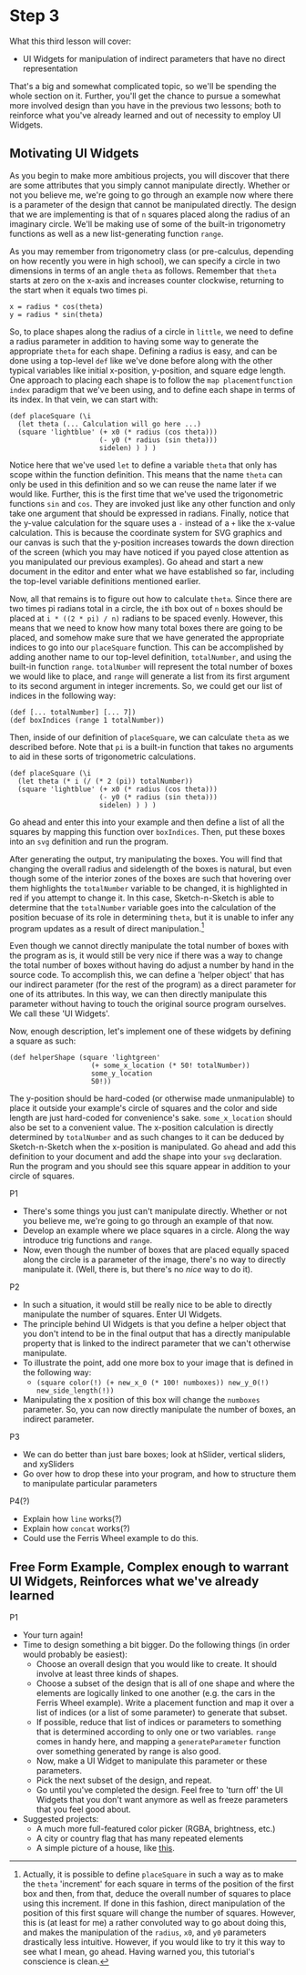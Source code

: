 # Step 3

What this third lesson will cover:
- UI Widgets for manipulation of indirect parameters that have no direct representation

That's a big and somewhat complicated topic, so we'll be spending the whole
section on it. Further, you'll get the chance to pursue a somewhat more involved
design than you have in the previous two lessons; both to reinforce what you've
already learned and out of necessity to employ UI Widgets.

## Motivating UI Widgets

As you begin to make more ambitious projects, you will discover that there are
some attributes that you simply cannot manipulate directly. Whether or not you
believe me, we're going to go through an example now where there is a parameter
of the design that cannot be manipulated directly.
The design that we are implementing is that of `n` squares placed along the
radius of an imaginary circle. We'll be making use of some of the built-in
trigonometry functions as well as a new list-generating function `range`.

As you may remember from trigonometry class (or pre-calculus, depending on how
recently you were in high school), we can specify a circle in two dimensions
in terms of an angle `theta` as follows. Remember that `theta` starts at zero on
the x-axis and increases counter clockwise, returning to the start when it
equals two times pi.

```
x = radius * cos(theta)
y = radius * sin(theta)
```

So, to place shapes along the radius of a circle in `little`, we need to define
a radius parameter in addition to having some way to generate the appropriate
`theta` for each shape. Defining a radius is easy, and can be done using a
top-level `def` like we've done before along with the other typical variables
like initial x-position, y-position, and square edge length. 
One approach to placing each shape is to
follow the `map placementfunction index` paradigm that we've been using, and to
define each shape in terms of its index. In that vein, we can start with:

```
(def placeSquare (\i
  (let theta (... Calculation will go here ...)
  (square 'lightblue' (+ x0 (* radius (cos theta))) 
                      (- y0 (* radius (sin theta)))
                      sidelen) ) ) )
```

Notice here that we've used `let` to define a variable `theta` that only has
scope within the function definition. This means that the name `theta` can only
be used in this definition and so we can reuse the name later if we would like.
Further, this is the first time that we've used the trigonometric functions
`sin` and `cos`. They are invoked just like any other function and only take one
argument that should be expressed in radians. Finally, notice that the y-value
calculation for the square uses a `-` instead of a `+` like the x-value
calculation. This is because the coordinate system for SVG graphics and our
canvas is such that the y-position increases towards the down direction of the
screen (which you may have noticed if you payed close attention as you
manipulated our previous examples). Go ahead and start a new document in the
editor and enter what we have established so far, including the top-level
variable definitions mentioned earlier.

Now, all that remains is to figure out how to calculate `theta`. Since there are
two times pi radians total in a circle, the `i`th box out of `n` boxes  should 
be placed at `i * ((2 * pi) / n)` radians to be spaced evenly. However, this
means that we need to know how many total boxes there are going to be placed,
and somehow make sure that we have generated the appropriate indices to go into
our `placeSquare` function. This can be accomplished by adding another name to
our top-level definition, `totalNumber`, and using the built-in function
`range`. `totalNumber` will represent the total number of boxes we would like to
place, and `range` will generate a list from its first argument to its second 
argument in integer increments. So, we could get our list of indices in the
following way:

```
(def [... totalNumber] [... 7])
(def boxIndices (range 1 totalNumber))
```

Then, inside of our definition of `placeSquare`, we can calculate `theta` as we
described before. Note that `pi` is a built-in function that takes no arguments
to aid in these sorts of trigonometric calculations.

```
(def placeSquare (\i
  (let theta (* i (/ (* 2 (pi)) totalNumber))
  (square 'lightblue' (+ x0 (* radius (cos theta))) 
                      (- y0 (* radius (sin theta)))
                      sidelen) ) ) )
```

Go ahead and enter this into your example and then define a list of all the
squares by mapping this function over `boxIndices`. Then, put these boxes into
an `svg` definition and run the program.

After generating the output, try manipulating the boxes. You will find that
changing the overall radius and sidelength of the boxes is natural, but even
though some of the interior zones of the boxes are such that hovering over them
highlights the `totalNumber` variable to be changed, it is highlighted in red if
you attempt to change it. In this case, Sketch-n-Sketch is able to determine
that the `totalNumber` variable goes into the calculation of the position
becuase of its role in determining `theta`, but it is unable to infer any
program updates as a result of direct manipulation.[^itspossible]

[^itspossible]: Actually, it is possible to define `placeSquare` in such a way
as to make the `theta` 'increment' for each square in terms of the position of
the first box and then, from that, deduce the overall number of squares to place
using this increment. If done in this fashion, direct manipulation of the
position of this first square will change the number of squares. However, this
is (at least for me) a rather convoluted way to go about doing this, and makes
the manipulation of the `radius`, `x0`, and `y0` parameters drastically less
intuitive. However, if you would like to try it this way to see what I mean, go
ahead. Having warned you, this tutorial's conscience is clean.

Even though we cannot directly manipulate the total number of boxes with the 
program as is, it would still be very nice if there was a way to change the
total number of boxes without having do adjust a number by hand in the source
code. To accomplish this, we can define a 'helper object' that has our indirect
parameter (for the rest of the program) as a direct parameter for one of its
attributes. In this way, we can then directly manipulate this parameter without
having to touch the original source program ourselves. We call these 'UI
Widgets'.

Now, enough description, let's implement one of these widgets by defining a
square as such:

```
(def helperShape (square 'lightgreen' 
                    (+ some_x_location (* 50! totalNumber)) 
                    some_y_location
                    50!))
```

The y-position should be hard-coded (or otherwise made unmanipulable) to place
it outside your example's circle of squares and the color and side length are 
just hard-coded for convenience's sake. `some_x_location` should also be set to
a convenient value. The x-position calculation is directly
determined by `totalNumber` and as such changes to it can be deduced by
Sketch-n-Sketch when the x-position is manipulated. Go ahead and add this
definition to your document and add the shape into your `svg` declaration. Run
the program and you should see this square appear in addition to your circle of
squares.

P1
- There's some things you just can't manipulate directly. Whether or not you believe me, we're going to go through an example of that now.
- Develop an example where we place squares in a circle. Along the way introduce trig functions and `range`.
- Now, even though the number of boxes that are placed equally spaced along the circle is a parameter of the image, there's no way to directly manipulate it. (Well, there is, but there's no *nice* way to do it).

P2
- In such a situation, it would still be really nice to be able to directly manipulate the number of squares. Enter UI Widgets.
- The principle behind UI Widgets is that you define a helper object that you don't intend to be in the final output that has a directly manipulable property that is linked to the indirect parameter that we can't otherwise manipulate.
- To illustrate the point, add one more box to your image that is defined in the following way:
  * `(square color(!) (+ new_x_0 (* 100! numboxes)) new_y_0(!) new_side_length(!))`
- Manipulating the x position of this box will change the `numboxes` parameter. So, you can now directly manipulate the number of boxes, an indirect parameter.

P3
- We can do better than just bare boxes; look at hSlider, vertical sliders, and xySliders
- Go over how to drop these into your program, and how to structure them to manipulate particular parameters

P4(?)
- Explain how `line` works(?)
- Explain how `concat` works(?)
- Could use the Ferris Wheel example to do this.

## Free Form Example, Complex enough to warrant UI Widgets, Reinforces what we've already learned

P1
- Your turn again!
- Time to design something a bit bigger. Do the following things (in order would probably be easiest):
  * Choose an overall design that you would like to create. It should involve at least three kinds of shapes.
  * Choose a subset of the design that is all of one shape and where the elements are logically linked to one another (e.g. the cars in the Ferris Wheel example). Write a placement function and map it over a list of indices (or a list of some parameter) to generate that subset.
  * If possible, reduce that list of indices or parameters to something that is determined according to only one or two variables. `range` comes in handy here, and mapping a `generateParameter` function over something generated by range is also good.
  * Now, make a UI Widget to manipulate this parameter or these parameters.
  * Pick the next subset of the design, and repeat.
  * Go until you've completed the design. Feel free to 'turn off' the UI Widgets that you don't want anymore as well as freeze parameters that you feel good about.
- Suggested projects: 
  * A much more full-featured color picker (RGBA, brightness, etc.)
  * A city or country flag that has many repeated elements
  * A simple picture of a house, like [this](http://www.sbccaofmn.com/wp-content/uploads/2012/05/house-clipart.gif).
